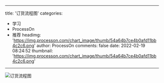 
---
title: '订货流程图'
categories: 
 - 学习
 - ProcessOn
 - 推荐
headimg: 'https://img.processon.com/chart_image/thumb/54a64b7ce4b0afd11bb4c2c6.png'
author: ProcessOn
comments: false
date: 2022-02-19 08:24:52
thumbnail: 'https://img.processon.com/chart_image/thumb/54a64b7ce4b0afd11bb4c2c6.png'
---

<div>   
<img class="thumb" alt="订货流程图" src="https://img.processon.com/chart_image/thumb/54a64b7ce4b0afd11bb4c2c6.png" referrerpolicy="no-referrer">
<p></p>  
</div>
            